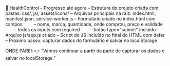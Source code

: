 📌 HealthControl – Progresso até agora
– Estrutura do projeto criada com pastas: css/, js/, assets/icons/
– Arquivos principais na raiz: index.html, manifest.json, service-worker.js
– Formulário criado no index.html com campos:
  – nome, marca, quantidade, onde comprou, preço e validade
  – todos os inputs com required
  – botão type="submit" incluído
– Arquivo js/app.js criado
– Script do JS incluído no final do HTML com defer
– Próximo passo: capturar dados do formulário e salvar no localStorage

ONDE PAREI:
👉 “Vamos continuar a partir da parte de capturar os dados e salvar no localStorage.”